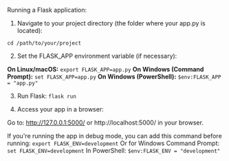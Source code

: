 Running a Flask application:

1. Navigate to your project directory (the folder where your app.py is located):

```cd /path/to/your/project```

2. Set the FLASK_APP environment variable (if necessary):

**On Linux/macOS:**
```export FLASK_APP=app.py```
**On Windows (Command Prompt):**
```set FLASK_APP=app.py```
**On Windows (PowerShell):**
```$env:FLASK_APP = "app.py"```

3. Run Flask:
```flask run```

4. Access your app in a browser:

Go to: http://127.0.0.1:5000/ or http://localhost:5000/ in your browser.

If you're running the app in debug mode, you can add this command before running:
```export FLASK_ENV=development```
Or for Windows Command Prompt:
```set FLASK_ENV=development```
In PowerShell:
```$env:FLASK_ENV = "development"```

